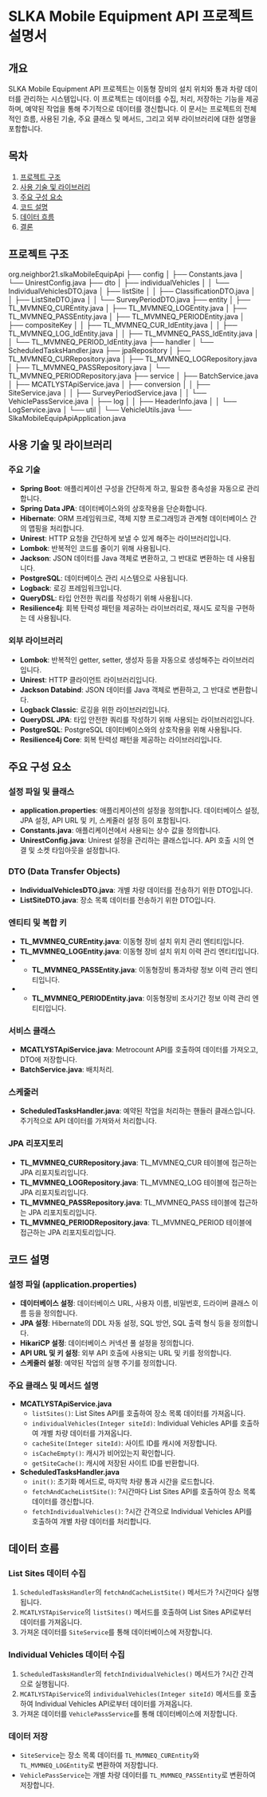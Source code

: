 # SLKA Mobile Equipment API 프로젝트 설명서

## 개요
SLKA Mobile Equipment API 프로젝트는 이동형 장비의 설치 위치와 통과 차량 데이터를 관리하는 시스템입니다. 이 프로젝트는 데이터를 수집, 처리, 저장하는 기능을 제공하며, 예약된 작업을 통해 주기적으로 데이터를 갱신합니다. 이 문서는 프로젝트의 전체적인 흐름, 사용된 기술, 주요 클래스 및 메서드, 그리고 외부 라이브러리에 대한 설명을 포함합니다.

## 목차
1. [프로젝트 구조](#프로젝트-구조)
2. [사용 기술 및 라이브러리](#사용-기술-및-라이브러리)
3. [주요 구성 요소](#주요-구성-요소)
4. [코드 설명](#코드-설명)
5. [데이터 흐름](#데이터-흐름)
6. [결론](#결론)

## 프로젝트 구조
org.neighbor21.slkaMobileEquipApi
├── config
│ ├── Constants.java
│ └── UnirestConfig.java
├── dto
│ ├── individualVehicles
│ │ └── IndividualVehiclesDTO.java
│ ├── listSite
│ │ ├── ClassificationDTO.java
│ │ ├── ListSiteDTO.java
│ │ └── SurveyPeriodDTO.java
├── entity
│ ├── TL_MVMNEQ_CUREntity.java
│ ├── TL_MVMNEQ_LOGEntity.java
│ ├── TL_MVMNEQ_PASSEntity.java
│ ├── TL_MVMNEQ_PERIODEntity.java
│ ├── compositeKey
│ │ ├── TL_MVMNEQ_CUR_IdEntity.java
│ │ ├── TL_MVMNEQ_LOG_IdEntity.java
│ │ ├── TL_MVMNEQ_PASS_IdEntity.java
│ │ └── TL_MVMNEQ_PERIOD_IdEntity.java
├── handler
│ └── ScheduledTasksHandler.java
├── jpaRepository
│ ├── TL_MVMNEQ_CURRepository.java
│ ├── TL_MVMNEQ_LOGRepository.java
│ ├── TL_MVMNEQ_PASSRepository.java
│ └── TL_MVMNEQ_PERIODRepository.java
├── service
│ ├── BatchService.java
│ ├── MCATLYSTApiService.java
│ ├── conversion
│ │ ├── SiteService.java
│ │ ├── SurveyPeriodService.java
│ │ └── VehiclePassService.java
│ ├── log
│ │ ├── HeaderInfo.java
│ │ └── LogService.java
│ └── util
│ └── VehicleUtils.java
└── SlkaMobileEquipApiApplication.java

## 사용 기술 및 라이브러리

### 주요 기술
- **Spring Boot**: 애플리케이션 구성을 간단하게 하고, 필요한 종속성을 자동으로 관리합니다.
- **Spring Data JPA**: 데이터베이스와의 상호작용을 단순화합니다.
- **Hibernate**: ORM 프레임워크로, 객체 지향 프로그래밍과 관계형 데이터베이스 간의 맵핑을 처리합니다.
- **Unirest**: HTTP 요청을 간단하게 보낼 수 있게 해주는 라이브러리입니다.
- **Lombok**: 반복적인 코드를 줄이기 위해 사용됩니다.
- **Jackson**: JSON 데이터를 Java 객체로 변환하고, 그 반대로 변환하는 데 사용됩니다.
- **PostgreSQL**: 데이터베이스 관리 시스템으로 사용됩니다.
- **Logback**: 로깅 프레임워크입니다.
- **QueryDSL**: 타입 안전한 쿼리를 작성하기 위해 사용됩니다.
- **Resilience4j**: 회복 탄력성 패턴을 제공하는 라이브러리로, 재시도 로직을 구현하는 데 사용됩니다.

### 외부 라이브러리
- **Lombok**: 반복적인 getter, setter, 생성자 등을 자동으로 생성해주는 라이브러리입니다.
- **Unirest**: HTTP 클라이언트 라이브러리입니다.
- **Jackson Databind**: JSON 데이터를 Java 객체로 변환하고, 그 반대로 변환합니다.
- **Logback Classic**: 로깅을 위한 라이브러리입니다.
- **QueryDSL JPA**: 타입 안전한 쿼리를 작성하기 위해 사용되는 라이브러리입니다.
- **PostgreSQL**: PostgreSQL 데이터베이스와의 상호작용을 위해 사용됩니다.
- **Resilience4j Core**: 회복 탄력성 패턴을 제공하는 라이브러리입니다.

## 주요 구성 요소

### 설정 파일 및 클래스
- **application.properties**: 애플리케이션의 설정을 정의합니다. 데이터베이스 설정, JPA 설정, API URL 및 키, 스케줄러 설정 등이 포함됩니다.
- **Constants.java**: 애플리케이션에서 사용되는 상수 값을 정의합니다.
- **UnirestConfig.java**: Unirest 설정을 관리하는 클래스입니다. API 호출 시의 연결 및 소켓 타임아웃을 설정합니다.

### DTO (Data Transfer Objects)
- **IndividualVehiclesDTO.java**: 개별 차량 데이터를 전송하기 위한 DTO입니다.
- **ListSiteDTO.java**: 장소 목록 데이터를 전송하기 위한 DTO입니다.

### 엔티티 및 복합 키
- **TL_MVMNEQ_CUREntity.java**: 이동형 장비 설치 위치 관리 엔티티입니다.
- **TL_MVMNEQ_LOGEntity.java**: 이동형 장비 설치 위치 이력 관리 엔티티입니다.
- - **TL_MVMNEQ_PASSEntity.java**: 이동형장비 통과차량 정보 이력 관리 엔티티입니다.
- - **TL_MVMNEQ_PERIODEntity.java**: 이동형장비 조사기간 정보 이력 관리 엔티티입니다.

### 서비스 클래스
- **MCATLYSTApiService.java**: Metrocount API를 호출하여 데이터를 가져오고, DTO에 저장합니다.
- **BatchService.java**: 배치처리.
  
### 스케줄러
- **ScheduledTasksHandler.java**: 예약된 작업을 처리하는 핸들러 클래스입니다. 주기적으로 API 데이터를 가져와서 처리합니다.

### JPA 리포지토리
- **TL_MVMNEQ_CURRepository.java**: TL_MVMNEQ_CUR 테이블에 접근하는 JPA 리포지토리입니다.
- **TL_MVMNEQ_LOGRepository.java**: TL_MVMNEQ_LOG 테이블에 접근하는 JPA 리포지토리입니다.
- **TL_MVMNEQ_PASSRepository.java**: TL_MVMNEQ_PASS 테이블에 접근하는 JPA 리포지토리입니다.
- **TL_MVMNEQ_PERIODRepository.java**: TL_MVMNEQ_PERIOD 테이블에 접근하는 JPA 리포지토리입니다.

## 코드 설명

### 설정 파일 (application.properties)
- **데이터베이스 설정**: 데이터베이스 URL, 사용자 이름, 비밀번호, 드라이버 클래스 이름 등을 정의합니다.
- **JPA 설정**: Hibernate의 DDL 자동 설정, SQL 방언, SQL 출력 형식 등을 정의합니다.
- **HikariCP 설정**: 데이터베이스 커넥션 풀 설정을 정의합니다.
- **API URL 및 키 설정**: 외부 API 호출에 사용되는 URL 및 키를 정의합니다.
- **스케줄러 설정**: 예약된 작업의 실행 주기를 정의합니다.

### 주요 클래스 및 메서드 설명
- **MCATLYSTApiService.java**
    - `listSites()`: List Sites API를 호출하여 장소 목록 데이터를 가져옵니다.
    - `individualVehicles(Integer siteId)`: Individual Vehicles API를 호출하여 개별 차량 데이터를 가져옵니다.
    - `cacheSite(Integer siteId)`: 사이트 ID를 캐시에 저장합니다.
    - `isCacheEmpty()`: 캐시가 비어있는지 확인합니다.
    - `getSiteCache()`: 캐시에 저장된 사이트 ID를 반환합니다.
- **ScheduledTasksHandler.java**
    - `init()`: 초기화 메서드로, 마지막 차량 통과 시간을 로드합니다.
    - `fetchAndCacheListSite()`: ?시간마다 List Sites API를 호출하여 장소 목록 데이터를 갱신합니다.
    - `fetchIndividualVehicles()`: ?시간 간격으로 Individual Vehicles API를 호출하여 개별 차량 데이터를 처리합니다.

## 데이터 흐름

### List Sites 데이터 수집
1. `ScheduledTasksHandler`의 `fetchAndCacheListSite()` 메서드가 ?시간마다 실행됩니다.
2. `MCATLYSTApiService`의 `listSites()` 메서드를 호출하여 List Sites API로부터 데이터를 가져옵니다.
3. 가져온 데이터를 `SiteService`를 통해 데이터베이스에 저장합니다.

### Individual Vehicles 데이터 수집
1. `ScheduledTasksHandler`의 `fetchIndividualVehicles()` 메서드가 ?시간 간격으로 실행됩니다.
2. `MCATLYSTApiService`의 `individualVehicles(Integer siteId)` 메서드를 호출하여 Individual Vehicles API로부터 데이터를 가져옵니다.
3. 가져온 데이터를 `VehiclePassService`를 통해 데이터베이스에 저장합니다.

### 데이터 저장
- `SiteService`는 장소 목록 데이터를 `TL_MVMNEQ_CUREntity`와 `TL_MVMNEQ_LOGEntity`로 변환하여 저장합니다.
- `VehiclePassService`는 개별 차량 데이터를 `TL_MVMNEQ_PASSEntity`로 변환하여 저장합니다.

